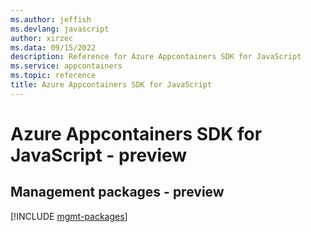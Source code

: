 ```yaml
---
ms.author: jeffish
ms.devlang: javascript
author: xirzec
ms.data: 09/15/2022
description: Reference for Azure Appcontainers SDK for JavaScript
ms.service: appcontainers
ms.topic: reference
title: Azure Appcontainers SDK for JavaScript
---
```

# Azure Appcontainers SDK for JavaScript - preview

## Management packages - preview
[!INCLUDE [mgmt-packages](appcontainers-mgmt-index.md)]
